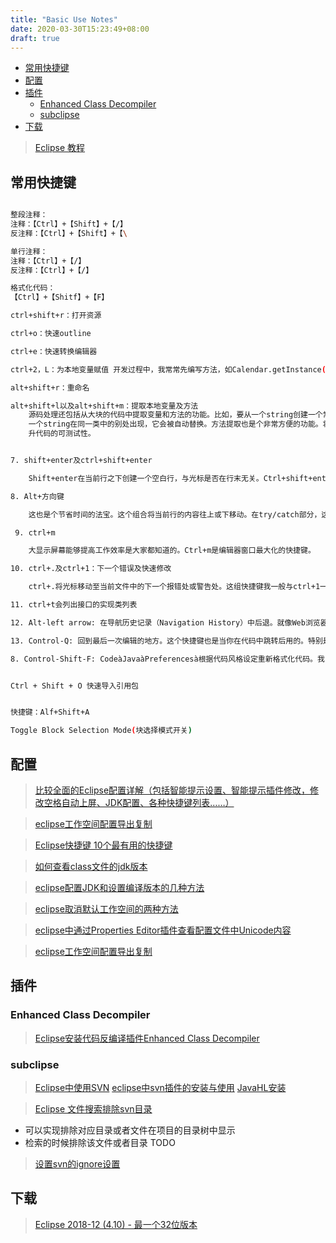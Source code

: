 ```yaml
---
title: "Basic Use Notes"
date: 2020-03-30T15:23:49+08:00
draft: true
---
```


<!-- vim-markdown-toc GFM -->

* [常用快捷键](#常用快捷键)
* [配置](#配置)
* [插件](#插件)
    * [Enhanced Class Decompiler](#enhanced-class-decompiler)
    * [subclipse](#subclipse)
* [下载](#下载)

<!-- vim-markdown-toc -->

> [ Eclipse 教程](https://www.runoob.com/eclipse/eclipse-install.html)

## 常用快捷键

```bash

整段注释：
注释：【Ctrl】+【Shift】+【/】
反注释：【Ctrl】+【Shift】+【\

单行注释：
注释：【Ctrl】+【/】
反注释：【Ctrl】+【/】

格式化代码：
【Ctrl】+【Shitf】+【F】

ctrl+shift+r：打开资源

ctrl+o：快速outline

ctrl+e：快速转换编辑器

ctrl+2，L：为本地变量赋值 开发过程中，我常常先编写方法，如Calendar.getInstance()，然后通过ctrl+2快捷键将方法的计算结果赋值于一个本地变量之上。 这样我节省了输入类名，变量名以及导入声明的时间。Ctrl+F的效果类似，不过效果是把方法的计算结果赋值于类中的域。

alt+shift+r：重命名

alt+shift+l以及alt+shift+m：提取本地变量及方法
    源码处理还包括从大块的代码中提取变量和方法的功能。比如，要从一个string创建一个常量，那么就选定文本并按下alt+shift+l即可。如果同
    一个string在同一类中的别处出现，它会被自动替换。方法提取也是个非常方便的功能。将大方法分解成较小的、充分定义的方法会极大的减少复杂度，并提
    升代码的可测试性。


7. shift+enter及ctrl+shift+enter

    Shift+enter在当前行之下创建一个空白行，与光标是否在行末无关。Ctrl+shift+enter则在当前行之前插入空白行。

8. Alt+方向键

    这也是个节省时间的法宝。这个组合将当前行的内容往上或下移动。在try/catch部分，这个快捷方式尤其好使。

 9. ctrl+m

    大显示屏幕能够提高工作效率是大家都知道的。Ctrl+m是编辑器窗口最大化的快捷键。

10. ctrl+.及ctrl+1：下一个错误及快速修改

    ctrl+.将光标移动至当前文件中的下一个报错处或警告处。这组快捷键我一般与ctrl+1一并使用，即修改建议的快捷键。新版Eclipse的修改建 议做的很不错，可以帮你解决很多问题，如方法中的缺失参数，throw/catch exception，未执行的方法等等。

11. ctrl+t会列出接口的实现类列表

12. Alt-left arrow: 在导航历史记录（Navigation History）中后退。就像Web浏览器的后退按钮一样，在利用F3跳转之后，特别有用。（用来返回原先编译的地方） Alt-right arrow: 导航历史记录中向前。

13. Control-Q: 回到最后一次编辑的地方。这个快捷键也是当你在代码中跳转后用的。特别是当你钻的过深，忘记你最初在做什么的时候。

8. Control-Shift-F: CodeàJavaàPreferencesà根据代码风格设定重新格式化代码。我 们的团队有统一的代码格式，我们把它放在我们的wiki上。要这么做，我们打开Eclipse，选择Window Style，然后设置Code Formatter，Code Style和Organize Imports。利用导出（Export）功能来生成配置文件。我们把这些配置文件放在wiki上，然后团队里的每个人都导入到自己的Eclipse中。


Ctrl + Shift + O 快速导入引用包


快捷键：Alf+Shift+A

Toggle Block Selection Mode(块选择模式开关)
```



## 配置

> [比较全面的Eclipse配置详解（包括智能提示设置、智能提示插件修改，修改空格自动上屏、JDK配置、各种快捷键列表……）](https://www.cnblogs.com/decarl/archive/2012/05/15/2502084.html)

> [eclipse工作空间配置导出复制](https://blog.csdn.net/zhangbingtao2011/article/details/88051533)


> [Eclipse快捷键 10个最有用的快捷键](https://www.open-open.com/bbs/view/1320934157953)




> [如何查看class文件的jdk版本](https://blog.csdn.net/gnail_oug/article/details/47145047)

> [eclipse配置JDK和设置编译版本的几种方法](https://blog.csdn.net/gnail_oug/article/details/53610768)

> [eclipse取消默认工作空间的两种方法](https://blog.csdn.net/gnail_oug/article/details/53992580)

> [eclipse中通过Properties Editor插件查看配置文件中Unicode内容](https://blog.csdn.net/gnail_oug/article/details/80680405)

> [eclipse工作空间配置导出复制](https://blog.csdn.net/zhangbingtao2011/article/details/88051533)




## 插件

### Enhanced Class Decompiler

> [Eclipse安装代码反编译插件Enhanced Class Decompiler](https://www.cnblogs.com/modou/p/10860123.html)

### subclipse

> [Eclipse中使用SVN](https://blog.csdn.net/cc20032706/article/details/57074595)
> [eclipse中svn插件的安装与使用](https://wenku.baidu.com/view/52334b2c0066f5335a8121eb.html)
> [JavaHL安装](https://juejin.im/post/5d8dda86e51d4578122d7259)


> [Eclipse 文件搜索排除svn目录](https://blog.csdn.net/WeLoveSunFlower/article/details/44956905)
  + 可以实现排除对应目录或者文件在项目的目录树中显示
  + 检索的时候排除该文件或者目录 TODO

> [设置svn的ignore设置](https://blog.csdn.net/frankcheng5143/article/details/52871205)




## 下载

> [Eclipse 2018-12 (4.10) - 最一个32位版本](https://www.eclipse.org/downloads/packages/release/helios/sr1/eclipse-ide-java-developers)




